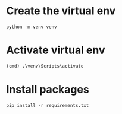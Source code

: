 # Create the virtual env

```
python -m venv venv
```

# Activate virtual env

```
(cmd) .\venv\Scripts\activate
```

# Install packages


```
pip install -r requirements.txt
```